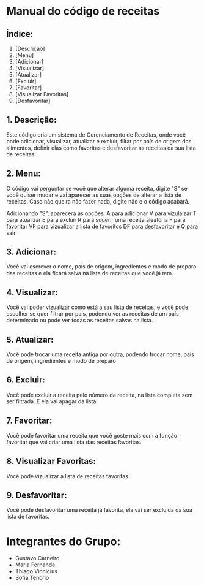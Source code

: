 ﻿# Manual do código de receitas

## Índice:

  1. [Descrição]
  2. [Menu]
  3. [Adicionar]
  4. [Visualizar]
  5. [Atualizar]
  6. [Excluir]
  7. [Favoritar]
  8. [Visualizar Favoritas]
  9. [Desfavoritar]

## 1. Descrição:

Este código cria um sistema de Gerenciamento de Receitas, onde você pode adicionar, visualizar, atualizar e excluir, filtar por país de origem dos alimentos, definir
elas como favoritas e desfavoritar as receitas da sua lista de receitas.

## 2. Menu:

O código vai perguntar se você que alterar alguma receita, digite "S" se você quiser mudar e vai aparecer as suas opções de alterar a lista de receitas. Caso não queira não fazer nada, digite não e o código acabará. 

Adicionando "S", aparecerá as opções:
A para adicionar
V para vizulaizar
T para atualizar
E para excluir
R para sugerir uma receita aleatória
F para favoritar 
VF para vizualizar a lista de favoritos
DF para desfavoritar e
Q para sair

## 3. Adicionar:

Você vai escrever o nome, país de origem, ingredientes e modo de preparo das receitas e ela ficará salva na lista de receitas que você já tem. 

## 4. Visualizar:

Você vai poder vizualizar como está a sau lista de receitas, e você pode escolher se quer filtrar por país, podendo ver as receitas de um país determinado ou pode ver todas as receitas salvas na lista.

## 5. Atualizar:

Você pode trocar uma receita antiga por outra, podendo trocar nome, país de origem, ingredientes e modo de preparo

## 6. Excluir:

Você pode excluir a receita pelo número da receita, na lista completa sem ser filtrada. E ela vai apagar da lista.

## 7. Favoritar:

Você pode favoritar uma receita que você goste mais com a função favoritar que vai criar uma lista das receitas favoritas. 

## 8. Visualizar Favoritas:

Você pode vizualizar a lista de receitas favoritas.

## 9. Desfavoritar: 

Você pode desfavoritar uma receita já favorita, ela vai ser excluida da sua lista de favoritas.

# Integrantes do Grupo:
- Gustavo Carneiro 
- Maria Fernanda 
- Thiago Vinnícius 
- Sofia Tenório
